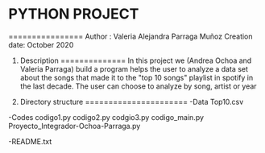 # PYTHON PROJECT
================
Author       : Valeria Alejandra Parraga Muñoz
Creation date: October 2020

1.  Description
==============
In this project we (Andrea Ochoa and Valeria Parraga) build a program helps the user to analyze a data set
about the songs that made it to the "top 10 songs" playlist in spotify in the last decade.
The user can choose to analyze by song, artist or year 


2.  Directory structure
======================
-Data
   Top10.csv
   
-Codes
   codigo1.py
   codigo2.py
   codgio3.py
   codigo_main.py
   Proyecto_Integrador-Ochoa-Parraga.py

-README.txt
